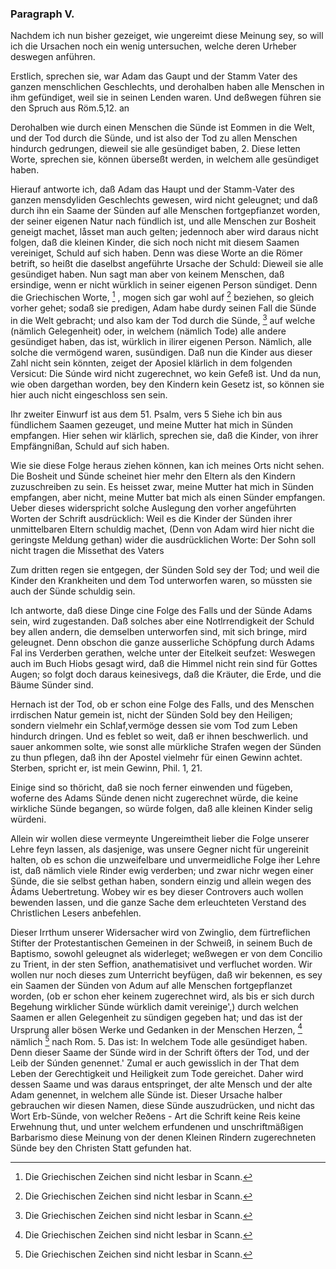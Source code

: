 <!-- Seite 158 --> 

### Paragraph V. ###

Nachdem ich nun bisher gezeiget, wie ungereimt
diese Meinung sey, so will ich die Ursachen noch
ein wenig untersuchen, welche deren Urheber deswegen
anführen. 

Erstlich, sprechen sie, war Adam das Gaupt und
der Stamm Vater des ganzen menschlichen Geschlechts,
und derohalben haben alle Menschen in
ihm gefündiget, weil sie in seinen Lenden waren.
Und deßwegen führen sie den Spruch aus Röm.5,12. an<!-- Seite 159 -->

Derohalben wie durch einen Menschen die
Sünde ist Eommen in die Welt, und der Tod durch
die Sünde, und ist also der Tod zu allen Menschen
hindurch gedrungen, dieweil sie alle gesündiget
baben, 2. Diese letten Worte, sprechen sie, können
überseßt werden, in welchem alle gesündiget haben.

Hierauf antworte ich, daß Adam das Haupt und der
Stamm-Vater des ganzen mensdyliden Geschlechts
gewesen, wird nicht geleugnet; und daß durch ihn ein
Saame der Sünden auf alle Menschen fortgepfianzet
worden, der seiner eigenen Natur nach fündlich ist, und
alle Menschen zur Bosheit geneigt machet, låsset man
auch gelten; jedennoch aber wird daraus nicht folgen,
daß die kleinen Kinder, die sich noch nicht mit diesem
Saamen vereiniget, Schuld auf sich haben. Denn
was diese Worte an die Römer betrift, so heißt die daselbst
angeführte Ursache der Schuld: Dieweil sie
alle gesündiget haben. Nun sagt man aber von keinem
Menschen, daß ersindige, wenn er nicht würklich
in seiner eigenen Person sündiget. Denn die Griechischen
Worte, [^k4f2] , mogen sich gar wohl auf [^k4f2] beziehen,
so gleich vorher gehet; sodaß sie predigen, Adam
habe durdy seinen Fall die Sünde in die Welt gebracht;
und also kam der Tod durch die Sünde, [^k4f2]
auf welche (nämlich Gelegenheit) oder, in welchem
(nämlich Tode) alle andere gesündiget haben, das ist,
würklich in ilirer eigenen Person. Nämlich, alle solche
die vermögend waren, susündigen. Daß nun die
Kinder aus dieser Zahl nicht sein könnten, zeiget der
Aposiel klärlich in dem folgenden Versicut: Die Súnde
wird nicht zugerechnet, wo kein Gefeß ist. Und
da nun, wie oben dargethan worden, bey den Kindern
kein Gesetz ist, so können sie hier auch nicht eingeschloss
sen sein.

Ihr zweiter Einwurf ist aus dem 51. Psalm, vers 5
Siehe ich bin aus fündlichem Saamen gezeuget,<!-- Seite 160 --><!-- content-0124.xml -->
und meine Mutter hat mich in Sünden empfangen.
Hier sehen wir klärlich, sprechen sie, daß die Kinder,
von ihrer Empfängnißan, Schuld auf sich haben.

Wie sie diese Folge heraus ziehen können, kan ich
meines Orts nicht sehen. Die Bosheit und Sünde
scheinet hier mehr den Eltern als den Kindern zuzuschreiben
zu sein. Es heisset zwar, meine Mutter hat mich
in Sünden empfangen, aber nicht, meine Mutter
bat mich als einen Sünder empfangen. Ueber dieses
widerspricht solche Auslegung den vorher angeführten
Worten der Schrift ausdrücklich: Weil es die
Kinder der Sünden ihrer unmittelbaren Eltern schuldig
machet, (Denn von Adam wird hier nicht die geringste
Meldung gethan) wider die ausdrücklichen Worte:
Der Sohn soll nicht tragen die Missethat des Vaters

Zum dritten regen sie entgegen, der Sünden Sold
sey der Tod; und weil die Kinder den Krankheiten
und dem Tod unterworfen waren, so müssten
sie auch der Sünde schuldig sein.

Ich antworte, daß diese Dinge cine Folge des Falls
und der Sünde Adams sein, wird zugestanden. Daß
solches aber eine Notlrrendigkeit der Schuld bey allen
andern, die demselben unterworfen sind, mit sich bringe,
mird geleugnet. Denn obschon die ganze ausserliche
Schöpfung durch Adams Fal ins Verderben gerathen,
welche unter der Eitelkeit seufzet: Weswegen
auch im Buch Hiobs gesagt wird, daß die Himmel
nicht rein sind für Gottes Augen; so folgt doch
daraus keinesivegs, daß die Kräuter, die Erde, und
die Bäume Sünder sind.

Hernach ist der Tod, ob er schon eine Folge des Falls,
und des Menschen irrdischen Natur gemein ist, nicht der
Sünden Sold bey den Heiligen; sondern vielmehr ein
Schlaf,vermöge dessen sie vom Tod zum Leben hindurch
dringen. Und es feblet so weit, daß er ihnen beschwerlich.<!-- Seite 161 -->
und sauer ankommen solte, wie sonst alle mürkliche
Strafen wegen der Sünden zu thun pflegen, daß ihn
der Apostel vielmehr für einen Gewinn achtet. Sterben,
spricht er, ist mein Gewinn, Phil. 1, 21.

Einige sind so thöricht, daß sie noch ferner einwenden
und fügeben, woferne des Adams Sünde denen
nicht zugerechnet würde, die keine wirkliche
Sünde begangen, so würde folgen, daß alle kleinen
Kinder selig würdeni.

Allein wir wollen diese vermeynte Ungereimtheit lieber
die Folge unserer Lehre feyn lassen, als dasjenige,
was unsere Gegner nicht für ungereinit halten, ob es
schon die unzweifelbare und unvermeidliche Folge iher
Lehre ist, daß nämlich viele Rinder ewig verderben;
und zwar nichr wegen einer Sünde, die sie selbst
gethan haben, sondern einzig und allein wegen des
Ādams Uebertretung. Wobey wir es bey dieser
Controvers auch wollen bewenden lassen, und die ganze
Sache dem erleuchteten Verstand des Christlichen Lesers
anbefehlen.

Dieser Irrthum unserer Widersacher wird von
Zwinglio, dem fürtreflichen Stifter der Protestantischen
Gemeinen in der Schweiß, in seinem Buch de
Baptismo, sowohl geleugnet als widerleget; weßwegen
er von dem Concilio zu Trient, in der sten Seffion,
anathematisivet und verfluchet worden. Wir wollen
nur noch dieses zum Unterricht beyfügen, daß wir bekennen,
es sey ein Saamen der Sünden von Adum auf alle
Menschen fortgepflanzet worden, (ob er schon eher keinem
zugerechnet wird, als bis er sich durch Begehung
wirklicher Sünde würklich damit vereinige',) durch
welchen Saamen er allen Gelegenheit zu sündigen gegeben
hat; und das ist der Ursprung aller bösen Werke
und Gedanken in der Menschen Herzen, [^k4f3] nämlich
[^k4f4] nach Rom. 5. Das ist: In welchem Tode
alle gesündiget haben. Denn dieser Saame der<!-- Seite 162 -->
Sünde wird in der Schrift öfters der Tod, und der 
Leib der Súnden genennet.' Zumal er auch gewisslich
in der That dem Leben der Gerechtigkeit und 
Heiligkeit zum Tode gereichet. Daher wird dessen 
Saame und was daraus entspringet, der alte Mensch 
und der alte Adam genennet, in welchem alle Sünde
ist. Dieser Ursache halber gebrauchen wir diesen Namen,
diese Sünde auszudrücken, und nicht das Wort
Erb-Sünde, von welcher Reðens - Art die Schrift
keine Reis keine Erwehnung thut, und unter welchem erfundenen
und unschriftmäßigen Barbarismo diese Meinung von
der denen Kleinen Rindern zugerechneten Sünde
bey den Christen Statt gefunden hat.

[^k4f2]: Die Griechischen Zeichen sind nicht lesbar in Scann.
[^k4f3]: Die Griechischen Zeichen sind nicht lesbar in Scann.
[^k4f4]: Die Griechischen Zeichen sind nicht lesbar in Scann.